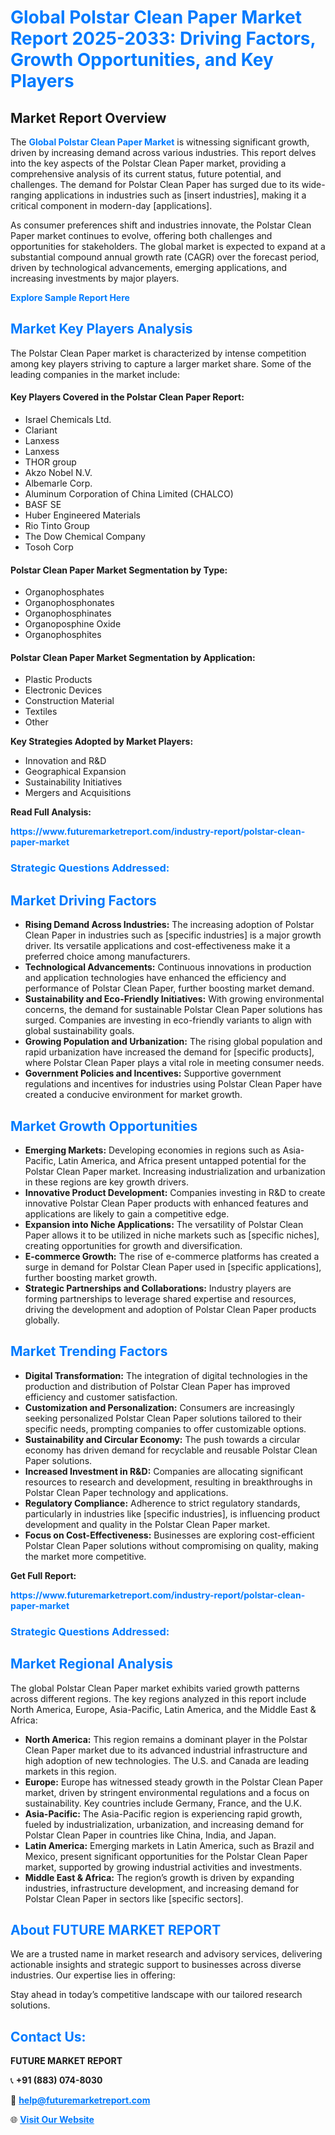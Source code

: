 <h1 style="color: #007BFF;">Global Polstar Clean Paper Market Report 2025-2033: Driving Factors, Growth Opportunities, and Key Players</h1>

<section id="overview">
<h2>Market Report Overview</h2>
<p>The <a href="https://www.futuremarketreport.com/industry-report/polstar-clean-paper-market" style="color: #007BFF; text-decoration: none;"><strong>Global Polstar Clean Paper Market</strong></a> is witnessing significant growth, driven by increasing demand across various industries. This report delves into the key aspects of the Polstar Clean Paper market, providing a comprehensive analysis of its current status, future potential, and challenges. The demand for Polstar Clean Paper has surged due to its wide-ranging applications in industries such as [insert industries], making it a critical component in modern-day [applications].</p>
<p>As consumer preferences shift and industries innovate, the Polstar Clean Paper market continues to evolve, offering both challenges and opportunities for stakeholders. The global market is expected to expand at a substantial compound annual growth rate (CAGR) over the forecast period, driven by technological advancements, emerging applications, and increasing investments by major players.</p>
</section>

<section id="overview">
<p><a href="https://www.futuremarketreport.com/request-sample/reportId=35243" style="color: #007BFF; text-decoration: none;"><strong>Explore Sample Report Here</strong></a></p>
</section>

<section id="key-players">
<h2 style="color: #007BFF;">Market Key Players Analysis</h2>
<p>The Polstar Clean Paper market is characterized by intense competition among key players striving to capture a larger market share. Some of the leading companies in the market include:</p>
<h4>Key Players Covered in the Polstar Clean Paper Report:</h4>
<ul><li>Israel Chemicals Ltd.</li><li>Clariant</li><li>Lanxess</li><li>Lanxess</li><li>THOR group</li><li>Akzo Nobel N.V.</li><li>Albemarle Corp.</li><li>Aluminum Corporation of China Limited (CHALCO)</li><li>BASF SE</li><li>Huber Engineered Materials</li><li>Rio Tinto Group</li><li>The Dow Chemical Company</li><li>Tosoh Corp</li></ul>
<h4>Polstar Clean Paper Market Segmentation by Type:</h4>
<ul><li>Organophosphates</li><li>Organophosphonates</li><li>Organophosphinates</li><li>Organoposphine Oxide</li><li>Organophosphites</li></ul>

<h4>Polstar Clean Paper Market Segmentation by Application:</h4>
<ul><li>Plastic Products</li><li>Electronic Devices</li><li>Construction Material</li><li>Textiles</li><li>Other</li></ul>
<p><strong>Key Strategies Adopted by Market Players:</strong></p>
<ul>
<li>Innovation and R&D</li>
<li>Geographical Expansion</li>
<li>Sustainability Initiatives</li>
<li>Mergers and Acquisitions</li>
</ul>
</section>

<section>
<p><strong>Read Full Analysis: </strong></p><a href="https://www.futuremarketreport.com/industry-report/polstar-clean-paper-market" style="color: #007BFF; text-decoration: none;"><strong>https://www.futuremarketreport.com/industry-report/polstar-clean-paper-market</strong></a>
<h3 style="color: #007BFF;">Strategic Questions Addressed:</h3>
</section>

<section id="driving-factors">
<h2 style="color: #007BFF;">Market Driving Factors</h2>
<ul>
<li><strong>Rising Demand Across Industries:</strong> The increasing adoption of Polstar Clean Paper in industries such as [specific industries] is a major growth driver. Its versatile applications and cost-effectiveness make it a preferred choice among manufacturers.</li>
<li><strong>Technological Advancements:</strong> Continuous innovations in production and application technologies have enhanced the efficiency and performance of Polstar Clean Paper, further boosting market demand.</li>
<li><strong>Sustainability and Eco-Friendly Initiatives:</strong> With growing environmental concerns, the demand for sustainable Polstar Clean Paper solutions has surged. Companies are investing in eco-friendly variants to align with global sustainability goals.</li>
<li><strong>Growing Population and Urbanization:</strong> The rising global population and rapid urbanization have increased the demand for [specific products], where Polstar Clean Paper plays a vital role in meeting consumer needs.</li>
<li><strong>Government Policies and Incentives:</strong> Supportive government regulations and incentives for industries using Polstar Clean Paper have created a conducive environment for market growth.</li>
</ul>
</section>

<section id="growth-opportunities">
<h2 style="color: #007BFF;">Market Growth Opportunities</h2>
<ul>
<li><strong>Emerging Markets:</strong> Developing economies in regions such as Asia-Pacific, Latin America, and Africa present untapped potential for the Polstar Clean Paper market. Increasing industrialization and urbanization in these regions are key growth drivers.</li>
<li><strong>Innovative Product Development:</strong> Companies investing in R&D to create innovative Polstar Clean Paper products with enhanced features and applications are likely to gain a competitive edge.</li>
<li><strong>Expansion into Niche Applications:</strong> The versatility of Polstar Clean Paper allows it to be utilized in niche markets such as [specific niches], creating opportunities for growth and diversification.</li>
<li><strong>E-commerce Growth:</strong> The rise of e-commerce platforms has created a surge in demand for Polstar Clean Paper used in [specific applications], further boosting market growth.</li>
<li><strong>Strategic Partnerships and Collaborations:</strong> Industry players are forming partnerships to leverage shared expertise and resources, driving the development and adoption of Polstar Clean Paper products globally.</li>
</ul>
</section>

<section id="trending-factors">
<h2 style="color: #007BFF;">Market Trending Factors</h2>
<ul>
<li><strong>Digital Transformation:</strong> The integration of digital technologies in the production and distribution of Polstar Clean Paper has improved efficiency and customer satisfaction.</li>
<li><strong>Customization and Personalization:</strong> Consumers are increasingly seeking personalized Polstar Clean Paper solutions tailored to their specific needs, prompting companies to offer customizable options.</li>
<li><strong>Sustainability and Circular Economy:</strong> The push towards a circular economy has driven demand for recyclable and reusable Polstar Clean Paper solutions.</li>
<li><strong>Increased Investment in R&D:</strong> Companies are allocating significant resources to research and development, resulting in breakthroughs in Polstar Clean Paper technology and applications.</li>
<li><strong>Regulatory Compliance:</strong> Adherence to strict regulatory standards, particularly in industries like [specific industries], is influencing product development and quality in the Polstar Clean Paper market.</li>
<li><strong>Focus on Cost-Effectiveness:</strong> Businesses are exploring cost-efficient Polstar Clean Paper solutions without compromising on quality, making the market more competitive.</li>
</ul>
</section>

<section>
<p><strong>Get Full Report: </strong></p><a href="https://www.futuremarketreport.com/industry-report/polstar-clean-paper-market" style="color: #007BFF; text-decoration: none;"><strong>https://www.futuremarketreport.com/industry-report/polstar-clean-paper-market</strong></a>
<h3 style="color: #007BFF;">Strategic Questions Addressed:</h3>
</section>


<section id="regional-analysis">
<h2 style="color: #007BFF;">Market Regional Analysis</h2>
<p>The global Polstar Clean Paper market exhibits varied growth patterns across different regions. The key regions analyzed in this report include North America, Europe, Asia-Pacific, Latin America, and the Middle East & Africa:</p>
<ul>
<li><strong>North America:</strong> This region remains a dominant player in the Polstar Clean Paper market due to its advanced industrial infrastructure and high adoption of new technologies. The U.S. and Canada are leading markets in this region.</li>
<li><strong>Europe:</strong> Europe has witnessed steady growth in the Polstar Clean Paper market, driven by stringent environmental regulations and a focus on sustainability. Key countries include Germany, France, and the U.K.</li>
<li><strong>Asia-Pacific:</strong> The Asia-Pacific region is experiencing rapid growth, fueled by industrialization, urbanization, and increasing demand for Polstar Clean Paper in countries like China, India, and Japan.</li>
<li><strong>Latin America:</strong> Emerging markets in Latin America, such as Brazil and Mexico, present significant opportunities for the Polstar Clean Paper market, supported by growing industrial activities and investments.</li>
<li><strong>Middle East & Africa:</strong> The region’s growth is driven by expanding industries, infrastructure development, and increasing demand for Polstar Clean Paper in sectors like [specific sectors].</li>
</ul>
</section>

<footer>
<h2 style="color: #007BFF;">About FUTURE MARKET REPORT</h2>
<p>We are a trusted name in market research and advisory services, delivering actionable insights and strategic support to businesses across diverse industries. Our expertise lies in offering:</p>

<p>Stay ahead in today’s competitive landscape with our tailored research solutions.</p>

<h2 style="color: #007BFF;">Contact Us:</h2>
<p><strong>FUTURE MARKET REPORT</strong></p>
<p>📞 <strong>+91 (883) 074-8030</strong></p>
<p>📧 <strong><a href="mailto:help@futuremarketreport.com" style="color: #007BFF;">help@futuremarketreport.com</a></strong></p>
<p>🌐 <strong><a href="https://www.futuremarketreport.com/" style="color: #007BFF;">Visit Our Website</a></strong></p>
</footer>